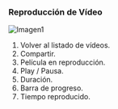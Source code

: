 ### Reproducción de Vídeo

![Imagen1](http://static.energysistem.com/images/manuals/42259/543d033b73329.jpg)

1. Volver al listado de vídeos.
2. Compartir.
3. Película en reproducción.
4. Play / Pausa.
5. Duración.
6. Barra de progreso.
7. Tiempo reproducido.

